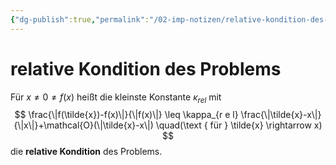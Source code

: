 ```yaml
---
{"dg-publish":true,"permalink":"/02-imp-notizen/relative-kondition-des-problems/"}
---
```


# relative Kondition des Problems
Für $x \neq 0 \neq f(x)$ heißt die kleinste Konstante $\kappa_{r e l}$ mit
$$
\frac{\|f(\tilde{x})-f(x)\|}{\|f(x)\|} \leq \kappa_{r e l} \frac{\|\tilde{x}-x\|}{\|x\|}+\mathcal{O}(\|\tilde{x}-x\|) \quad(\text { für } \tilde{x} \rightarrow x)
$$
die **relative Kondition** des Problems.